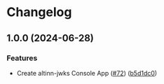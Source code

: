 # Changelog

## 1.0.0 (2024-06-28)


### Features

* Create altinn-jwks Console App ([#72](https://github.com/Altinn/altinn-authorization-utils/issues/72)) ([b5d1dc0](https://github.com/Altinn/altinn-authorization-utils/commit/b5d1dc0cc55eedc1c6ff3fe97f6cd76ec9704b56))
